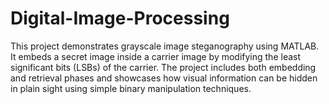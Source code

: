 # Digital-Image-Processing
This project demonstrates grayscale image steganography using MATLAB. It embeds a secret image inside a carrier image by modifying the least significant bits (LSBs) of the carrier. The project includes both embedding and retrieval phases and showcases how visual information can be hidden in plain sight using simple binary manipulation techniques.
